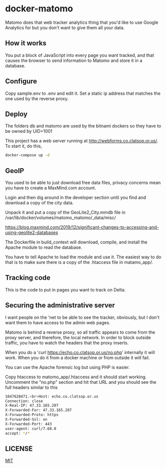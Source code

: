 # docker-matomo

Matomo does that web tracker analytics thing
that you'd like to use Google Analytics for but
you don't want to give them all your data.

## How it works

You put a block of JavaScript into every page you want tracked,
and that causes the browser to send information to Matomo
and store it in a database.

## Configure

Copy sample.env to .env and edit it.
Set a static ip address that matches the one used by the reverse proxy.

## Deploy

The folders db and matomo are used by the bitnami dockers
so they have to be owned by UID=1001

This project has a web server running at
http://webforms.co.clatsop.or.us/. To start it, do this,

```bash
docker-compose up -d
```

## GeoIP

You used to be able to just download free data files, privacy concerns
mean you have to create a MaxMind.com account.

Login and then dig around 
in the developer section until you find and download a copy of the city data.

Unpack it and put a copy of the GeoLite2_City.mmdb file 
in /var/lib/docker/volumes/matomo_matomo/_data/misc/

https://blog.maxmind.com/2019/12/significant-changes-to-accessing-and-using-geolite2-databases

The Dockerfile in build_context will download, compile, and install
the Apache module to read the database.

You have to tell Apache to load the module and use it. The
easiest way to do that is to make sure there is a copy of the .htaccess
file in matamo_app/.

## Tracking code

This is the code to put in pages you want to track on Delta.

<!-- Matomo -->
<script>
  var _paq = window._paq = window._paq || [];
  /* tracker methods like "setCustomDimension" should be called before "trackPageView" */
  _paq.push(['trackPageView']);
  _paq.push(['enableLinkTracking']);
  (function() {
    var u="https://echo.co.clatsop.or.us/";
    _paq.push(['setTrackerUrl', u+'matomo.php']);
    _paq.push(['setSiteId', '1']);
    var d=document, g=d.createElement('script'), s=d.getElementsByTagName('script')[0];
    g.async=true; g.src=u+'matomo.js'; s.parentNode.insertBefore(g,s);
  })();
</script>
<!-- End Matomo Code -->

## Securing the administrative server

I want people on the 'net to be able to see the tracker, obviously, 
but I don't want them to have access to the admin web pages.

Matomo is behind a reverse proxy, so all traffic appears to come from the proxy server, and therefore, the local network. In order to block outside
traffic, you have to watch the headers that the proxy inserts.

When you do a 'curl https://echo.co.clatsop.or.us/no.php' internally
it will work. When you do it from a docker machine or from outside it
will fail.

You can use the Apache forensic log but using PHP is easier.

Copy htaccess to matomo_app/.htaccess and it should start working.
Uncomment the "no.php" section and hit that URL and you should see
the full headers similar to this

```bash
1647628471.<br>Host: echo.co.clatsop.or.us
Connection: close
X-Real-IP: 47.33.165.207
X-Forwarded-For: 47.33.165.207
X-Forwarded-Proto: https
X-Forwarded-Ssl: on
X-Forwarded-Port: 443
user-agent: curl/7.68.0
accept: */*
```

## LICENSE

[MIT](LICENSE)
